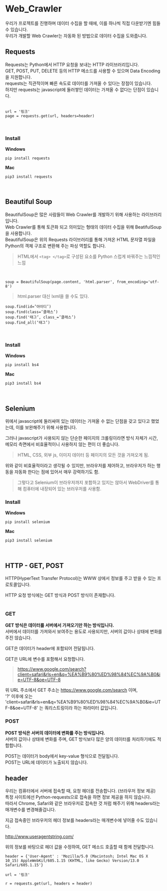 # Web_Crawler

우리가 프로젝트를 진행하며 데이터 수집을 할 때에, 이를 하나씩 직접 다운받기엔 힘들 수 있습니다. <br/>
우리가 개발할 Web Crawler는 자동화 된 방법으로 데이터 수집을 도와줍니다. <br/>

## Requests
Requests는 Python에서 HTTP 요청을 보내는 HTTP 라이브러리입니다. <br/>
GET, POST, PUT, DELETE 등의 HTTP 메소드를 사용할 수 있으며 Data Encoding을 지원합니다.<br/>
requests는 직관적이며 빠른 속도로 데이터를 가져올 수 있다는 장점이 있습니다.<br/>
하지만 requests는 javascript에 둘러쌓인 데이터는 가져올 수 없다는 단점이 있습니다.<br/><br/>
```{.python}
url = '링크'
page = requests.get(url, headers=header)
```
<br/>

### Install

**Windows**
```
pip install requests
```
**Mac**
```
pip3 install requests
```
<br/>


## Beautiful Soup
BeautifulSoup은 많은 사람들이 Web Crawler를 개발하기 위해 사용하는 라이브러리입니다. <br/>
Web Crawler를 통해 토큰화 되고 의미있는 형태의 데이터 수집을 위해 BeatifulSoup을 사용합니다. <br/>
BeautifulSoup은 위의 Requests 라이브러리를 통해 가져온 HTML 문자열 파일을  Python의 객체 구조로 변환해 주는 파싱 역할도 합니다. <br/>

> HTML에서 `<tag> </tag>`로 구성된 요소를 Python 스럽게 바꿔주는 느낌적인 느낌
<br/>


```{.python}
soup = BeautifulSoup(page.content, 'html.parser', from_encoding='utf-8')
```
> html.parser 대신 lxml을 쓸 수도 있다.
```{.python}
soup.find(id=’아이디’)
soup.find(class=’클래스’)
soup.find('태그’, class_=’클래스’)
soup.find_all(‘태그’)
```
<br/>

### Install

**Windows**
```
pip install bs4
```
**Mac**
```
pip3 install bs4
```
<br/>

## Selenium
위에서 javascript에 둘러싸여 있는 데이터는 가져올 수 없는 단점을 갖고 있다고 했었는데, 이를 보완해주기 위해 사용합니다. <br/>

그러나 javascript가 사용되지 않는 단순한 페이지의 크롤링이라면 방식 자체가 시간, 메모리 측면에서 비효율적이니 사용하지 않는 편이 더 좋습니다. <br/>
> HTML, CSS, 외부 js, 이미지 데이터 등 페이지의 모든 것을 가져오게 됨.

위와 같이 비효율적이라고 생각될 수 있지만, 브라우저를 제어하고, 브라우저가 하는 행동을 자동화 한다는 점에 있어서 매우 강력하기도 함. <br/>
> 그렇다고 Selenium이 브라우저까지 포함하고 있지는 않아서 WebDriver를 통해 컴퓨터에 내장되어 있는 브러우저를 사용함. <br/>

### Install

**Windows**
```
pip install selenium
```
**Mac**
```
pip3 install selenium
```
<br/>


## HTTP - GET, POST
HTTP(HyperText Transfer Protocol)는 WWW 상에서 정보를 주고 받을 수 있는 프로토콜입니다. <br/>

HTTP 요청 방식에는 GET 방식과 POST 방식이 존재합니다. <br/><br/>


### GET
**GET 방식은 데이터를 서버에서 가져오기만 하는 방식입니다.** <br/>
서버에서 데이터를 가져와서 보여주는 용도로 사용되지만, 서버의 값이나 상태에 변화를 주진 않습니다. <br/>

GET은 데이터가 header에 포함되어 전달됩니다. <br/>

GET은 URL에 변수를 포함해서 요청합니다. <br/>

> https://www.google.com/search?client=safari&rls=en&q=%EA%B9%80%ED%98%84%EC%9A%B0&ie=UTF-8&oe=UTF-8

위 URL 주소에서 GET 주소는 https://www.google.com/search 이며, <br/>
'?' 이후에 오는 'client=safari&rls=en&q=%EA%B9%80%ED%98%84%EC%9A%B0&ie=UTF-8&oe=UTF-8' 는 쿼리스트링이라 하는 파라미터 값입니다. <br/>



### POST
**POST 방식은 서버의 데이터에 변화를 주는 방식입나다.** <br/>
서버의 값이나 상태에 변화를 주며, GET 방식보다 많은 양의 데이터를 처리하기에도 적합합니다. <br/>

POST는 데이터가 body에서 key-value 형식으로 전달됩니다. <br/>
POST는 URL에 데이터가 노출되지 않습니다. <br/>



## header
우리는 컴퓨터에서 서버에 접속할 때, 요청 헤더를 전송합니다. (브라우저 정보 제공) <br/>
특정 사이트에선 Python-requests으로 접속을 하면 정보 제공을 하지 않습니다. <br/>
따라서 Chrome, Safari와 같은 브라우저로 접속한 것 처럼 해주기 위해 headers라는 매개변수를 변경해줄겁니다. <br/>

지금 접속중인 브라우저의 헤더 정보를 headers라는 매개변수에 넣어줄 수도 있습니다. <br/>

http://www.useragentstring.com/ <br/>

위의 정보를 바탕으로 헤더 값을 수정하여, GET 메소드 호출할 때 함께 전달합니다. <br/>

```{.python}
header = {'User-Agent' : 'Mozilla/5.0 (Macintosh; Intel Mac OS X 10_15) AppleWebKit/605.1.15 (KHTML, like Gecko) Version/13.0 Safari/605.1.15'}

url = '링크'

r = requests.get(url, headers = header)
```